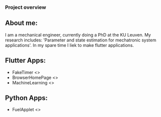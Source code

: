 ### Project overview

## About me:
I am a mechanical engineer, currently doing a PhD at the KU Leuven. My research includes: 'Parameter and state estimation for mechatronic system applications'.
In my spare time I liek to make flutter applications.

## Flutter Apps:
- FakeTimer <>
- BrowserHomePage <>
- MachineLearning <>

## Python Apps:
- FuelApplet <>


